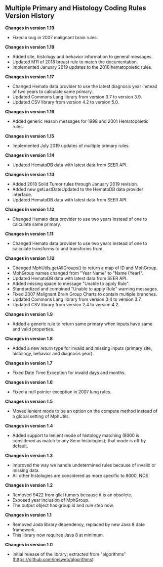 ## Multiple Primary and Histology Coding Rules Version History

**Changes in version 1.19**

- Fixed a bug in 2007 malignant brain rules.

**Changes in version 1.18**

- Added site, histology and behavior information to general messages.
- Updated M11 of 2018 breast rule to match the documentation.
- Implemented January 2019 updates to the 2010 hematopoietic rules.

**Changes in version 1.17**

- Changed Hemato data provider to use the latest diagnosis year instead of two years to calculate same primary.
- Updated Commons Lang library from version 3.7 to version 3.9.
- Updated CSV library from version 4.2 to version 5.0.

**Changes in version 1.16**

- Added generic reason messages for 1998 and 2001 Hematopoietic rules.

**Changes in version 1.15**

- Implemented July 2019 updates of multiple primary rules.

**Changes in version 1.14**

- Updated HematoDB data with latest data from SEER API.

**Changes in version 1.13**

- Added 2018 Solid Tumor rules through January 2019 revision.
- Added new getLastDateUpdated to the HematoDB data provider interface.
- Updated HematoDB data with latest data from SEER API.

**Changes in version 1.12**

- Changed Hemato data provider to use two years instead of one to calculate same primary.

**Changes in version 1.11**

- Changed Hemato data provider to use two years instead of one to calculate transforms to and transforms from.

**Changes in version 1.10**

- Changed MphUtils.getAllGroups() to return a map of ID and MphGroup.
- MphGroup names changed from "Year Name" to "Name (Year)".
- Updated HematoDB data with latest data from SEER API.
- Added missing space to message "Unable to apply Rule".
- Standardized and combined "Unable to apply Rule" warning messages.
- Fixed 2007 Malignant Brain Group Charts to contain multiple branches.
- Updated Commons Lang library from version 3.4 to version 3.7.
- Updated CSV library from version 2.4 to version 4.2.
 
**Changes in version 1.9**

- Added a generic rule to return same primary when inputs have same and valid properties.

**Changes in version 1.8**

- Added a new return type for invalid and missing inputs (primary site, histology, behavior and diagnosis year).

**Changes in version 1.7**

- Fixed Date Time Exception for invalid days and months.

**Changes in version 1.6**

- Fixed a null pointer exception in 2007 lung rules.

**Changes in version 1.5**

- Moved lenient mode to be an option on the compute method instead of a global setting of MphUtils.

**Changes in version 1.4**

- Added support to lenient mode of histology matching (8000 is considered as match to any 8nnn histologies); that mode is off by default.

**Changes in version 1.3**

- Improved the way we handle undetermined rules because of invalid or missing data.
- All other histologies are considered as more specific to 8000, NOS.

**Changes in version 1.2**

- Removed 9422 from glial tumors because it is an obsolete.
- Exposed year inclusion of MphGroup.
- The output object has group id and rule step now.

**Changes in version 1.1**

- Removed Joda library dependency, replaced by new Java 8 date framework.
- This library now requires Java 8 at minimum.

**Changes in version 1.0**

- Initial release of the library; extracted from "algorithms" (https://github.com/imsweb/algorithms)

